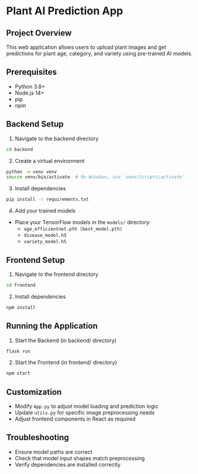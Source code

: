 # Plant AI Prediction App

## Project Overview
This web application allows users to upload plant images and get predictions for plant age, category, and variety using pre-trained AI models.

## Prerequisites
- Python 3.8+
- Node.js 14+
- pip
- npm

## Backend Setup
1. Navigate to the backend directory
```bash
cd backend
```

2. Create a virtual environment
```bash
python -m venv venv
source venv/bin/activate  # On Windows, use `venv\Scripts\activate`
```

3. Install dependencies
```bash
pip install -r requirements.txt
```

4. Add your trained models
- Place your TensorFlow models in the `models/` directory:
  - `age_efficientnet.pth (best_model.pth)`
  - `disease_model.h5`
  - `variety_model.h5`

## Frontend Setup
1. Navigate to the frontend directory
```bash
cd frontend
```

2. Install dependencies
```bash
npm install
```

## Running the Application
1. Start the Backend (in backend/ directory)
```bash
flask run
```

2. Start the Frontend (in frontend/ directory)
```bash
npm start
```

## Customization
- Modify `App.py` to adjust model loading and prediction logic
- Update `utils.py` for specific image preprocessing needs
- Adjust frontend components in React as required

## Troubleshooting
- Ensure model paths are correct
- Check that model input shapes match preprocessing
- Verify dependencies are installed correctly